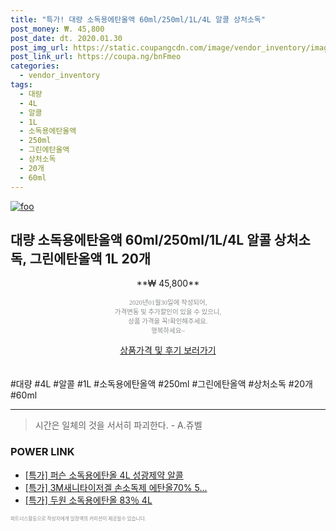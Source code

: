 ```yaml
--- 
title: "특가! 대량 소독용에탄올액 60ml/250ml/1L/4L 알콜 상처소독" 
post_money: ₩. 45,800 
post_date: dt. 2020.01.30 
post_img_url: https://static.coupangcdn.com/image/vendor_inventory/images/2018/11/19/15/6/78e15582-014f-4b34-a220-97e14626df40.jpg 
post_link_url: https://coupa.ng/bnFmeo 
categories: 
  - vendor_inventory 
tags: 
  - 대량 
  - 4L 
  - 알콜 
  - 1L 
  - 소독용에탄올액 
  - 250ml 
  - 그린에탄올액 
  - 상처소독 
  - 20개 
  - 60ml 
--- 
```

[![foo](https://static.coupangcdn.com/image/vendor_inventory/images/2018/11/19/15/6/78e15582-014f-4b34-a220-97e14626df40.jpg)](https://coupa.ng/bnFmeo) 

## 대량 소독용에탄올액 60ml/250ml/1L/4L 알콜 상처소독, 그린에탄올액 1L 20개 
<p style="text-align: center;">**₩ 45,800**</p> 
<p style="text-align: center;"><span style="color: #898c8f; font-family: Georgia,Times,serif; font-size: 0.75em;">2020년01월30일에 작성되어, <br>가격변동 및 추가할인이 있을 수 있으니,<br> 상품 가격을 꼭!확인해주세요.<br>행복하세요~</span> 
</p>	 
<div markdown="0" style="text-align: center;"><a href="https://coupa.ng/bnFmeo" class="btn btn--success">상품가격 및 후기 보러가기</a></div> 
<br><br> 
  #대량 #4L #알콜 #1L #소독용에탄올액 #250ml #그린에탄올액 #상처소독 #20개 #60ml 
<hr> 

> 시간은 일체의 것을 서서히 파괴한다. - A.쥬벨 


### POWER LINK

* <a href="https://blog.naver.com/santokki14/221790591966" target="_blank">[특가] 퍼슨 소독용에탄올 4L 성광제약 알콜</a>
* <a href="https://blog.naver.com/sakai111/221787787437" target="_blank">[특가] 3M새니타이저겔 손소독제 에탄올70% 5...</a>
* <a href="https://blog.naver.com/sakai111/221789595012" target="_blank">[특가] 두원 소독용에탄올 83％ 4L</a>

<span style="color: #898c8f; font-family: Georgia,Times,serif; font-size: 0.55em;">파트너스활동으로 작성자에게 일정액의 커미션이 제공될수 있습니다.</span> 
